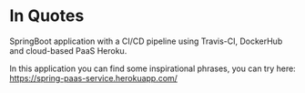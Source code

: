 # In Quotes
SpringBoot application with a CI/CD pipeline using Travis-CI, DockerHub and cloud-based PaaS Heroku.

In this application you can find some inspirational phrases, you can try here:
https://spring-paas-service.herokuapp.com/

